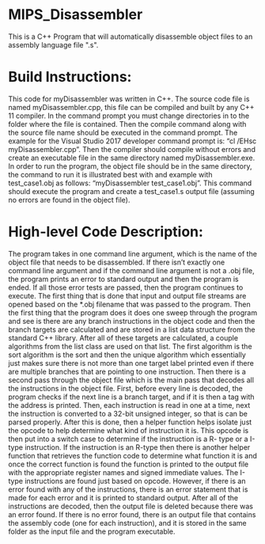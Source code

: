 # MIPS_Disassembler
This is a C++ Program that will automatically disassemble object files to an assembly language file ".s".

# Build Instructions:
This code for myDisassembler was written in C++. The source code file is named myDisassembler.cpp, this file can be compiled and built by any C++ 11 compiler. In the command prompt you must change directories in to the folder where the file is contained. Then the compile command along with the source file name should be executed in the command prompt. The example for the Visual Studio 2017 developer command prompt is: “cl /EHsc myDisassembler.cpp”. Then the compiler should compile without errors and create an executable file in the same directory named myDisassembler.exe. In order to run the program, the object file should be in the same directory, the command to run it is illustrated best with and example with test_case1.obj as follows: “myDisassembler test_case1.obj”. This command should execute the program and create a test_case1.s output file (assuming no errors are found in the object file).

# High-level Code Description:
The program takes in one command line argument, which is the name of the object file that needs to be disassembled. If there isn’t exactly one command line argument and if the command line argument is not a .obj file, the program prints an error to standard output and then the program is ended. If all those error tests are passed, then the program continues to execute. The first thing that is done that input and output file streams are opened based on the *.obj filename that was passed to the program. Then the first thing that the program does it does one sweep through the program and see is there are any branch instructions in the object code and then the branch targets are calculated and are stored in a list data structure from the standard C++ library. After all of these targets are calculated, a couple algorithms from the list class are used on that list. The first algorithm is the sort algorithm is the sort and then the unique algorithm which essentially just makes sure there is not more than one target label printed even if there are multiple branches that are pointing to one instruction. Then there is a second pass through the object file which is the main pass that decodes all the instructions in the object file. First, before every line is decoded, the program checks if the next line is a branch target, and if it is then a tag with the address is printed. Then, each instruction is read in one at a time, next the instruction is converted to a 32-bit unsigned integer, so that is can be parsed properly. After this is done, then a helper function helps isolate just the opcode to help determine what kind of instruction it is. This opcode is then put into a switch case to determine if the instruction is a R-
type or a I-type instruction. If the instruction is an R-type then there is another helper function that retrieves the function code to determine what function it is and once the correct function is found the function is printed to the output file with the appropriate register names and signed immediate values. The I-type instructions are found just based on opcode. However, if there is an error found with any of the instructions, there is an error statement that is made for each error and it is printed to standard output. After all of the instructions are decoded, then the output file is deleted because there was an error found. If there is no error found, there is an output file that contains the assembly code (one for each instruction), and it is stored in the same folder as the input file and the program executable.